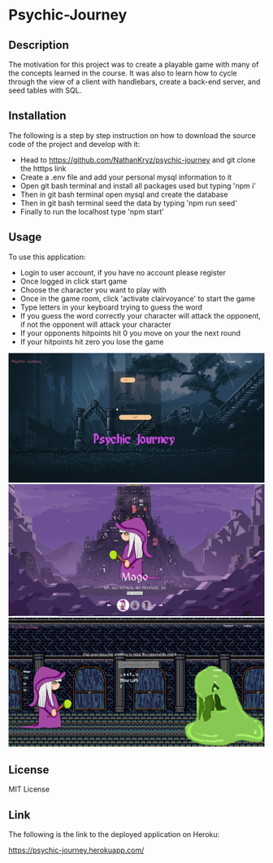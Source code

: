 # Psychic-Journey

## Description

The motivation for this project was to create a playable game with many of the concepts learned in the course. 
It was also to learn how to cycle through the view of a client with handlebars, create a back-end server, and seed tables with SQL. 

## Installation

The following is a step by step instruction on how to download the source code of the project and develop with it:

- Head to https://github.com/NathanKryz/psychic-journey and git clone the htttps link
- Create a .env file and add your personal mysql information to it
- Open git bash terminal and install all packages used but typing 'npm i'
- Then in git bash terminal open mysql and create the database
- Then in git bash terminal seed the data by typing 'npm run seed'
- Finally to run the localhost type 'npm start'

## Usage

To use this application:

- Login to user account, if you have no account please register
- Once logged in click start game
- Choose the character you want to play with
- Once in the game room, click 'activate clairvoyance' to start the game
- Type letters in your keyboard trying to guess the word
- If you guess the word correctly your character will attack the opponent, if not the opponent will attack your character
- If your opponents hitpoints hit 0 you move on your the next round
- If your hitpoints hit zero you lose the game

<img src="./public/img/PJ-loginscreen.png">
<img src="./public/img/CharacterSelect.png">
<img src="./public/img/PJfight.png">

## License 

MIT License

## Link 

The following is the link to the deployed application on Heroku:

https://psychic-journey.herokuapp.com/


